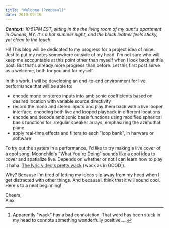 ```yaml
---
title: "Welcome (Proposal)"
date: 2019-09-16
---
```


_**Context:** 10:51PM EST, sitting in the the living room of my aunt's apartment in Queens, NY. It's a hot summer night, and the black leather feels sticky, yet clean to the touch._

Hi! This blog will be dedicated to my progress for a project idea of mine. Just to put my notes somewhere outside of my head. I'm not sure who will keep me accountable at this point other than myself when I look back at this post. But that's already more progress than before. Let this first post serve as a welcome, both for you and for myself.

In this work, I will be developing an end-to-end environment for live performance that will be able to:
- encode mono or stereo inputs into ambisonic coefficients based on desired location with variable source directivity
- record the mono and stereo inputs and play them back with a live looper interface, encoding both live and looped playback in different locations
- encode and decode ambisonic basis functions using modified spherical basis functions for irregular speaker arrays, emphasizing the azimuthal plane
- apply real-time effects and filters to each "loop bank", in harware or software

To try out the system in a performance, I'd like to try making a live cover of a cool song. Moonchild's "What You're Doing" sounds like a cool idea to cover and spatialize live. Depends on whether or not I can learn how to play it haha. [The lyric video's pretty wack](https://www.youtube.com/watch?v=3Mvd6hi0Cdc) (wack as in GOOD[^1]).

Why? Because I'm tired of letting my ideas slip away from my head when I get distracted with other things. And because I think that it will sound cool. Here's to a neat beginning!

Cheers,  
Alex

[^1]: Apparently "wack" has a bad connotation. That word has been stuck in my head to connote something wonderfully positive.....
